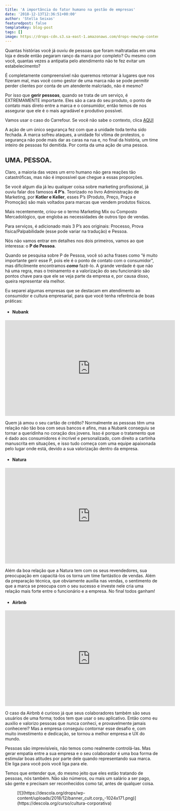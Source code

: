 ```yaml
---
title: 'A importância do fator humano na gestão de empresas'
date: '2018-12-13T12:36:51+00:00'
author: 'Stella Seixas'
featuredpost: false
templateKey: blog-post
tags: []
image: https://drops-cdn.s3.sa-east-1.amazonaws.com/drops-new/wp-content/uploads/2018/12/13123520/Artboard-1-150x150.png
---
```

Quantas histórias você já ouviu de pessoas que foram maltratadas em uma loja e desde então pegaram ranço da marca por completo? Ou mesmo com você, quantas vezes a antipatia pelo atendimento não te fez evitar um estabelecimento?

É completamente compreensível não queremos retornar à lugares que nos fizeram mal, mas você como gestor de uma marca não se pode permitir perder clientes por conta de um atendente malcriado, não é mesmo?

Por isso que **gerir pessoas**, quando se trata de um serviço, é EXTREMAMENTE importante. Eles são a cara do seu produto, o ponto de contato mais direto entre a marca e o consumidor, então temos de nos assegurar que ele é o mais agradável e produtivo possível.

Vamos usar o caso do Carrefour. Se você não sabe o contexto, clica [AQUI](https://g1.globo.com/sp/sao-paulo/noticia/2018/12/04/cachorro-abandonado-e-envenenado-e-espancado-por-funcionario-de-hipermercado-em-osasco-dizem-ativistas.ghtml)

A ação de um único segurança fez com que a unidade toda tenha sido fechada. A marca sofreu ataques, a unidade foi vítima de protestos, o segurança não pode mais dar as caras na rua e, no final da história, um time inteiro de pessoas foi demitida. Por conta da uma ação de uma pessoa.

UMA. PESSOA.
------------

Claro, a maioria das vezes um erro humano não gera reações tão catastróficas, mas não é impossível que chegue a essas proporções.

Se você algum dia já leu qualquer coisa sobre marketing profissional, já ouviu falar dos famosos **4 P’s**. Teorizado no livro Administração de Marketing, por **Kotler e Keller**, esses P’s (Produto, Preço, Praça e Promoção) são mais voltados para marcas que vendem produtos físicos.

Mais recentemente, criou-se o termo Marketing Mix ou Composto Mercadológico, que engloba as necessidades de outros tipo de vendas.

Para serviços, é adicionado mais 3 P’s aos originais: Processo, Prova física/Palpabilidade (esse pode variar na tradução) e Pessoa.

Nós não vamos entrar em detalhes nos dois primeiros, vamos ao que interessa: o **P de Pessoa**.

Quando se pesquisa sobre P de Pessoa, você só acha frases como “é muito importante gerir esse P, pois ele é o ponto de contato com o consumidor”, mas dificilmente encontramos ***como*** fazê-lo. A grande verdade é que não há uma regra, mas o treinamento e a valorização do seu funcionário são pontos chave para que ele se veja parte da empresa e, por causa disso, queira representar ela melhor.

Eu separei algumas empresas que se destacam em atendimento ao consumidor e cultura empresarial, para que você tenha referência de boas práticas:

- #### Nubank

<iframe allowfullscreen="allowfullscreen" frameborder="0" height="315" loading="lazy" src="https://www.youtube.com/embed/PmW-BdTKiX8" width="560"></iframe>

Quem já amou o seu cartão de crédito? Normalmente as pessoas têm uma relação não tão boa com seus bancos e afins, mas a Nubank conseguiu se tornar a queridinha no coração dos jovens. Isso é porque o tratamento que é dado aos consumidores é incrível e personalizado, com direito a cartinha manuscrita em situações, e isso tudo começa com uma equipe apaixonada pelo lugar onde está, devido a sua valorização dentro da empresa.

- #### Natura

<iframe allowfullscreen="allowfullscreen" frameborder="0" height="315" loading="lazy" src="https://www.youtube.com/embed/eQWLwi8IdyE" width="560"></iframe>

Além da boa relação que a Natura tem com os seus revendedores, sua preocupação em capacitá-los os torna um time fantástico de vendas. Além da preparação técnica, que obviamente auxilia nas vendas, o sentimento de que a marca se preocupa com o seu sucesso e investe nele cria uma relação mais forte entre o funcionário e a empresa. No final todos ganham!

- #### Airbnb

<iframe allowfullscreen="allowfullscreen" frameborder="0" height="315" loading="lazy" src="https://www.youtube.com/embed/xR8QqrmuuFU" width="560"></iframe>

O caso da Airbnb é curioso já que seus colaboradores também são seus usuários de uma forma; todos tem que usar o seu aplicativo. Então como eu auxilio e valorizo pessoas que nunca conheci, e provavelmente jamais conhecerei? Mas a empresa conseguiu contornar esse desafio e, com muito investimento e dedicação, se tornou a melhor empresa e UX do mundo.

Pessoas são imprevisíveis, não temos como realmente controlá-las. Mas gerar empatia entre a sua empresa e o seu colaborador é uma boa forma de estimular boas atitudes por parte dele quando representando sua marca. Ele liga para você pois você liga para ele.

Temos que entender que, do mesmo jeito que eles estão tratando de pessoas, nós também. Não são números, ou mais um salário a ser pago, são gente e precisam ser reconhecidos como tal, antes de qualquer coisa.

<figure class="wp-block-image">[![](https://descola.org/drops/wp-content/uploads/2018/12/banner_cult.corp_-1024x171.png)](https://descola.org/curso/cultura-corporativa)</figure>